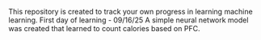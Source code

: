 This repository is created to track your own progress in learning machine learning.
First day of learning - 09/16/25
A simple neural network model was created that learned to count calories based on PFC.
